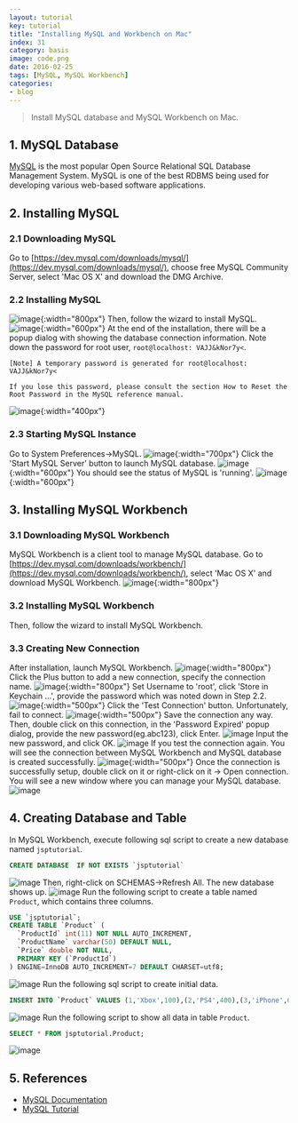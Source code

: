```yaml
---
layout: tutorial
key: tutorial
title: "Installing MySQL and Workbench on Mac"
index: 31
category: basis
image: code.png
date: 2016-02-25
tags: [MySQL, MySQL Workbench]
categories:
- blog
---
```


> Install MySQL database and MySQL Workbench on Mac.

## 1. MySQL Database
[MySQL](https://www.mysql.com/) is the most popular Open Source Relational SQL Database Management System. MySQL is one of the best RDBMS being used for developing various web-based software applications.
## 2. Installing MySQL
### 2.1 Downloading MySQL
Go to [https://dev.mysql.com/downloads/mysql/](https://dev.mysql.com/downloads/mysql/), choose free MySQL Community Server,  select 'Mac OS X' and download the DMG Archive.
### 2.2 Installing MySQL
![image](/public/posts/2016-02-25/downloadmysql.png){:width="800px"}
Then, follow the wizard to install MySQL.
![image](/public/posts/2016-02-25/installmysql.png){:width="600px"}
At the end of the installation, there will be a popup dialog with showing the database connection information. Note down the password for root user, `root@localhost: VAJJ&kNor7y<`.
```
[Note] A temporary password is generated for root@localhost: VAJJ&kNor7y<

If you lose this password, please consult the section How to Reset the Root Password in the MySQL reference manual.
```
![image](/public/posts/2016-02-25/initialpassword.png){:width="400px"}  
### 2.3 Starting MySQL Instance
Go to System Preferences->MySQL.
![image](/public/posts/2016-02-25/mysqlservice.png){:width="700px"}
Click the 'Start MySQL Server' button to launch MySQL database.
![image](/public/posts/2016-02-25/mysqlstart.png){:width="600px"}
You should see the status of MySQL is 'running'.
![image](/public/posts/2016-02-25/mysqlrunning.png){:width="600px"}

## 3. Installing MySQL Workbench
### 3.1 Downloading MySQL Workbench
MySQL Workbench is a client tool to manage MySQL database. Go to [https://dev.mysql.com/downloads/workbench/](https://dev.mysql.com/downloads/workbench/), select 'Mac OS X' and download MySQL Workbench.
![image](/public/posts/2016-02-25/downloadworkbench.png){:width="800px"}
### 3.2 Installing MySQL Workbench
Then, follow the wizard to install MySQL Workbench.  
### 3.3 Creating New Connection
After installation, launch MySQL Workbench.
![image](/public/posts/2016-02-25/mysqlworkbench.png){:width="800px"}
Click the Plus button to add a new connection, specify the connection name.
![image](/public/posts/2016-02-25/addnewconnection.png){:width="800px"}
Set Username to 'root', click 'Store in Keychain ...', provide the password which was noted down in Step 2.2.
![image](/public/posts/2016-02-25/password.png){:width="500px"}
Click the 'Test Connection' button. Unfortunately, fail to connect.
![image](/public/posts/2016-02-25/failconnect.png){:width="500px"}
Save the connection any way. Then, double click on this connection, in the 'Password Expired' popup dialog, provide the new password(eg.abc123), click Enter.
![image](/public/posts/2016-02-25/resetpassword.png)
Input the new password, and click OK.
![image](/public/posts/2016-02-25/newpassword.png)
If you test the connection again. You will see the connection between MySQL Workbench and MySQL database is created successfully.
![image](/public/posts/2016-02-25/testconnection.png){:width="500px"}
Once the connection is successfully setup, double click on it or right-click on it -> Open connection. You will see a new window where you can manage your MySQL database.
![image](/public/posts/2016-02-25/workbenchconnected.png)

## 4. Creating Database and Table
In MySQL Workbench, execute following sql script to create a new database named `jsptutorial`.
```sql
CREATE DATABASE  IF NOT EXISTS `jsptutorial`
```
![image](/public/posts/2016-02-25/createdb.png)
Then, right-click on SCHEMAS->Refresh All. The new database shows up.
![image](/public/posts/2016-02-25/refreshdb.png)
Run the following script to create a table named `Product`, which contains three columns.
```sql
USE `jsptutorial`;
CREATE TABLE `Product` (
  `ProductId` int(11) NOT NULL AUTO_INCREMENT,
  `ProductName` varchar(50) DEFAULT NULL,
  `Price` double NOT NULL,
  PRIMARY KEY (`ProductId`)
) ENGINE=InnoDB AUTO_INCREMENT=7 DEFAULT CHARSET=utf8;
```
![image](/public/posts/2016-02-25/createtable.png)
Run the following sql script to create initial data.
```sql
INSERT INTO `Product` VALUES (1,'Xbox',100),(2,'PS4',400),(3,'iPhone',699);
```
![image](/public/posts/2016-02-25/createdata.png)
Run the following script to show all data in table `Product`.
```sql
SELECT * FROM jsptutorial.Product;
```
![image](/public/posts/2016-02-25/showdata.png)

## 5. References
* [MySQL Documentation](https://dev.mysql.com/doc/refman/8.0/en/)
* [MySQL Tutorial](https://www.tutorialspoint.com/mysql/)
